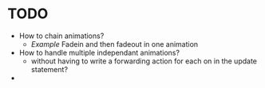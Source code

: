 



# TODO
  * How to chain animations?
    * _Example_ Fadein and then fadeout in one animation
  * How to handle multiple independant animations?
    * without having to write a forwarding action for each on in the update statement?
  * 
 